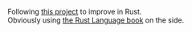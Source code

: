 Following [this project](https://jrdngr.github.io/pngme_book/chapter_1.html) to improve in Rust.  
Obviously using [the Rust Language book](https://doc.rust-lang.org/book/title-page.html) on the side.
